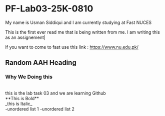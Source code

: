# PF-Lab03-25K-0810
My name is Usman Siddiqui and I am currently studying at Fast NUCES 

This is the first ever read me that is being written from me. I am writing this as an assignement|

If you want to come to fast use this link : https://www.nu.edu.pk/

## Random AAH Heading

### Why We Doing this
<Br/>
this is the lab task 03 and we are learning Github
<Br/>
**This is Bold**
<Br/>
_this is Italic_
<Br/>
-unordered list 1
-unordered list 2
